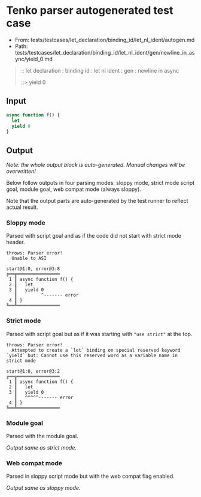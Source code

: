 # Tenko parser autogenerated test case

- From: tests/testcases/let_declaration/binding_id/let_nl_ident/autogen.md
- Path: tests/testcases/let_declaration/binding_id/let_nl_ident/gen/newline_in_async/yield_0.md

> :: let declaration : binding id : let nl ident : gen : newline in async
>
> ::> yield 0

## Input


`````js
async function f() {
  let
  yield 0
}
`````

## Output

_Note: the whole output block is auto-generated. Manual changes will be overwritten!_

Below follow outputs in four parsing modes: sloppy mode, strict mode script goal, module goal, web compat mode (always sloppy).

Note that the output parts are auto-generated by the test runner to reflect actual result.

### Sloppy mode

Parsed with script goal and as if the code did not start with strict mode header.

`````
throws: Parser error!
  Unable to ASI

start@1:0, error@3:8
╔══╦════════════════
 1 ║ async function f() {
 2 ║   let
 3 ║   yield 0
   ║         ^------- error
 4 ║ }
╚══╩════════════════

`````

### Strict mode

Parsed with script goal but as if it was starting with `"use strict"` at the top.

`````
throws: Parser error!
  Attempted to create a `let` binding on special reserved keyword `yield` but: Cannot use this reserved word as a variable name in strict mode

start@1:0, error@3:2
╔══╦════════════════
 1 ║ async function f() {
 2 ║   let
 3 ║   yield 0
   ║   ^^^^^------- error
 4 ║ }
╚══╩════════════════

`````


### Module goal

Parsed with the module goal.

_Output same as strict mode._

### Web compat mode

Parsed in sloppy script mode but with the web compat flag enabled.

_Output same as sloppy mode._
